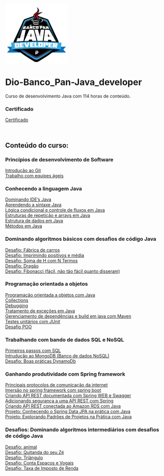 <img src="/Arquivos/Conteudo/img/0.webp" alt="" width="200">

# Dio-Banco_Pan-Java_developer
Curso de desenvolvimento Java com 114 horas de conteúdo.

### Certificado
[Certificado](/Arquivos/Certificado/Certificado.pdf)

<br>

## Conteúdo do curso:

### Princípios de desenvolvimento de Software
[Introdução ao Git]() <br>
[Trabalho com equipes ágeis]()

### Conhecendo a linguagem Java
[Dominando IDE’s Java]() <br>
[Aprendendo a sintaxe Java]() <br>
[Lógica condicional e controle de fluxos em Java]() <br>
[Estruturas de repetição e arrays em Java]() <br>
[Estrutura de dados em Java]() <br>
[Métodos em Java]()

### Dominando algoritmos básicos com desafios de código Java
[Desafio: Fábrica de carros]() <br>
[Desafio: Imprimindo positivos e média]() <br>
[Desafio: Soma de H com N Termos]() <br>
[Desafio: Dragão]() <br>
[Desafio: Fibonacci (fácil, não tão fácil quanto disseram)]()

### Programação orientada a objetos
[Programação orientada a objetos com Java]() <br>
[Collections]() <br>
[Debugging]() <br>
[Tratamento de exceções em Java]() <br>
[Gerenciamento de dependências e build em java com Maven]() <br>
[Testes unitários com JUnit]() <br>
[Desafio POO]()

### Trabalhando com bando de dados SQL e NoSQL
[Primeiros passos com SQL]() <br>
[Intrudução ao MongoDB (Banco de dados NoSQL)]() <br>
[Desafio: Boas práticas DynamoDb]()

### Ganhando produtividade com Spring framework
[Principais protocolos de comunicação da internet]() <br>
[Imersão no spring framework com spring boot]() <br>
[Criando API REST documentada com Spring WEB e Swagger]() <br>
[Adicionando segurança a uma API REST com Spring]() <br>
[Criando API REST conectada ao Amazon RDS com Java]() <br>
[Projeto: Conhecendo o Spring Data JPA na prática com Java]() <br>
[Projeto: Explorando Padrões de Projetos na Prática com Java]()

### Desafios: Dominando algoritmos intermediários com desafios de código Java
[Desafio: animal]() <br>
[Desafio: Quitanda do seu Zé]() <br>
[Desafio: Triângulo]() <br>
[Desafio: Conta Espaços e Vogais]() <br>
[Desafio: Taxa de Imposto de Renda]()
